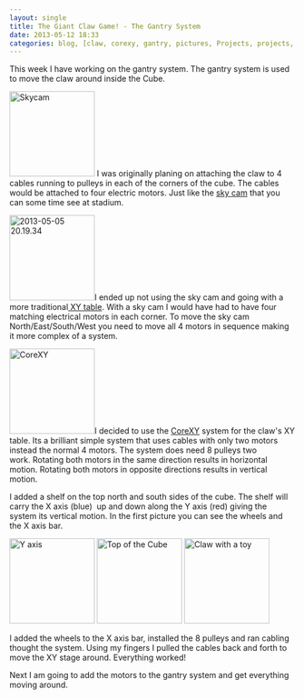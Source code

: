 ```yaml
---
layout: single
title: The Giant Claw Game! - The Gantry System
date: 2013-05-12 18:33
categories: blog, [claw, corexy, gantry, pictures, Projects, projects, status update, xy, xytable]
---
```

This week I have working on the gantry system. The gantry system is used to move the claw around inside the Cube.

<a href="/public/uploads/2013/05/350px-Skycam_Husky_Stadium.jpg"><img class="size-thumbnail wp-image-3270 alignright" alt="Skycam" src="/public/uploads/2013/05/350px-Skycam_Husky_Stadium-150x150.jpg" width="150" height="150" /></a> I was originally planing on attaching the claw to 4 cables running to pulleys in each of the corners of the cube. The cables would be attached to four electric motors. Just like the <a href="http://en.wikipedia.org/wiki/Skycam">sky cam</a> that you can some time see at stadium.

<img class="size-thumbnail wp-image-3275 alignleft" alt="2013-05-05 20.19.34" src="/public/uploads/2013/05/2013-05-05-20.19.341-150x150.jpg" width="150" height="150" />I ended up not using the sky cam and going with a more traditional<a href="http://en.wikipedia.org/wiki/X-Y_table"> XY table</a>. With a sky cam I would have had to have four matching electrical motors in each corner. To move the sky cam North/East/South/West you need to move all 4 motors in sequence making it more complex of a system.

<a href="/public/uploads/2013/05/reference.png"><img class="size-thumbnail wp-image-3271 alignright" alt="CoreXY" src="/public/uploads/2013/05/reference-150x150.png" width="150" height="150" /></a>I decided to use the <a href="http://corexy.com/theory.html">CoreXY</a> system for the claw's XY table. Its a brilliant simple system that uses cables with only two motors instead the normal 4 motors. The system does need 8 pulleys two work. Rotating both motors in the same direction results in horizontal motion. Rotating both motors in opposite directions results in vertical motion.

I added a shelf on the top north and south sides of the cube. The shelf will carry the X axis (blue)  up and down along the Y axis (red) giving the system its vertical motion. In the first picture you can see the wheels and the X axis bar.

<img class="size-thumbnail wp-image-3273" alt="Y axis " src="/public/uploads/2013/05/2013-05-10-20.57.02-150x150.jpg" width="150" height="150" /> <a href="/public/uploads/2013/05/2013-05-12-18.46.37.jpg"><img class="alignnone size-thumbnail wp-image-3274" alt="Top of the Cube" src="/public/uploads/2013/05/2013-05-12-18.46.37-150x150.jpg" width="150" height="150" /></a> <a href="/public/uploads/2013/05/2013-05-05-20.22.49.jpg"><img class="alignnone size-thumbnail wp-image-3281" alt="Claw with a toy " src="/public/uploads/2013/05/2013-05-05-20.22.49-150x150.jpg" width="150" height="150" /></a>

I added the wheels to the X axis bar, installed the 8 pulleys and ran cabling thought the system. Using my fingers I pulled the cables back and forth to move the XY stage around. Everything worked!

Next I am going to add the motors to the gantry system and get everything moving around.

